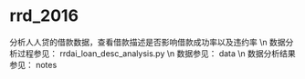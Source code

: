 # rrd_2016

分析人人贷的借款数据，查看借款描述是否影响借款成功率以及违约率 \n
数据分析过程参见：
rrdai_loan_desc_analysis.py \n
数据参见：
data \n
数据分析结果参见：
notes



